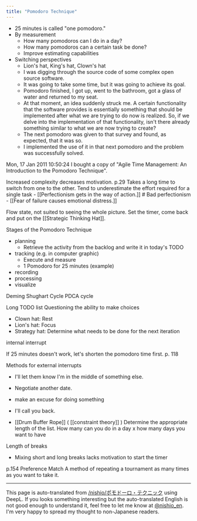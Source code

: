 ```yaml
---
title: "Pomodoro Technique"
---
```


- 25 minutes is called "one pomodoro."
- By measurement
    - How many pomodoros can I do in a day?
    - How many pomodoros can a certain task be done?
    - Improve estimating capabilities
- Switching perspectives
    - Lion's hat, King's hat, Clown's hat
    - I was digging through the source code of some complex open source software.
    - It was going to take some time, but it was going to achieve its goal.
    - Pomodoro finished, I got up, went to the bathroom, got a glass of water and returned to my seat.
    - At that moment, an idea suddenly struck me. A certain functionality that the software provides is essentially something that should be implemented after what we are trying to do now is realized. So, if we delve into the implementation of that functionality, isn't there already something similar to what we are now trying to create?
    - The next pomodoro was given to that survey and found, as expected, that it was so.
    - I implemented the use of it in that next pomodoro and the problem was successfully solved.


Mon, 17 Jan 2011 10:50:24 I bought a copy of "Agile Time Management: An Introduction to the Pomodoro Technique".

Increased complexity decreases motivation. p.29
Takes a long time to switch from one to the other.
Tend to underestimate the effort required for a single task
    - [[Perfectionism gets in the way of action.]] # Bad perfectionism
    - [[Fear of failure causes emotional distress.]]

Flow state, not suited to seeing the whole picture.
Set the timer, come back and put on the [[Strategic Thinking Hat]].

Stages of the Pomodoro Technique
- planning
    - Retrieve the activity from the backlog and write it in today's TODO
- tracking (e.g. in computer graphic)
    - Execute and measure
    - 1 Pomodoro for 25 minutes (example)
- recording
- processing
- visualize

Deming Shughart Cycle
PDCA cycle

Long TODO list
Questioning the ability to make choices

- Clown hat: Rest
- Lion's hat: Focus
- Strategy hat: Determine what needs to be done for the next iteration

internal interrupt

If 25 minutes doesn't work, let's shorten the pomodoro time first. p. 118

Methods for external interrupts
- I'll let them know I'm in the middle of something else.
- Negotiate another date.
- make an excuse for doing something
- I'll call you back.

- [[Drum Buffer Rope]]  ( [[constraint theory]] )
Determine the appropriate length of the list.
How many can you do in a day x how many days you want to have

Length of breaks
- Mixing short and long breaks lacks motivation to start the timer

p.154 Preference Match
A method of repeating a tournament as many times as you want to take it.

---
This page is auto-translated from [/nishio/ポモドーロ・テクニック](https://scrapbox.io/nishio/ポモドーロ・テクニック) using DeepL. If you looks something interesting but the auto-translated English is not good enough to understand it, feel free to let me know at [@nishio_en](https://twitter.com/nishio_en). I'm very happy to spread my thought to non-Japanese readers.